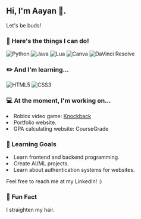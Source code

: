 ## Hi, I'm Aayan 👋.
<p>Let's be buds!</p>

<h3>🎯 Here's the things I can do! </h3>
<p>
  <img src="https://img.shields.io/badge/Python-3776AB?style=for-the-badge&logo=python&logoColor=white" alt="Python"/>
  <img src="https://img.shields.io/badge/Java-007396?style=for-the-badge&logo=java&logoColor=white" alt="Java"/>
  <img src="https://img.shields.io/badge/Lua-2C2D72?style=for-the-badge&logo=lua&logoColor=white" alt="Lua"/>
  <img src="https://img.shields.io/badge/Canva-00C4CC?style=for-the-badge&logo=canva&logoColor=white" alt="Canva"/>
  <img src="https://img.shields.io/badge/DaVinci%20Resolve-1C1C1C?style=for-the-badge&logo=davinciresolve&logoColor=white" alt="DaVinci Resolve"/>
</div>
</p>

<h3>✏️ And I'm learning...</h3>
<p>
  <img src="https://img.shields.io/badge/HTML5-E34F26?style=for-the-badge&logo=html5&logoColor=white" alt="HTML5"/>
  <img src="https://img.shields.io/badge/CSS3-1572B6?style=for-the-badge&logo=css3&logoColor=white" alt="CSS3"/>
</p>

<h3>💻 At the moment, I'm working on...</h3>
<li> Roblox video game: <a href="https://www.roblox.com/games/15664778655/Knockback" target="_blank">Knockback</a></li>
<li> Portfolio website. </li>
<li> GPA calculating website: CourseGrade </li>

<h3>🚀 Learning Goals</h3>
<p>
  <li> Learn frontend and backend programming. </li>
  <li> Create AI/ML projects. </li>
  <li> Learn about authentication systems for websites. </li>
</p>

Feel free to reach me at my LinkedIn! :)

<h3>🪮 Fun Fact</h3>
I straighten my hair.
